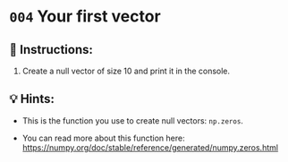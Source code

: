 # `004` Your first vector

## 📝 Instructions:

1. Create a null vector of size 10 and print it in the console.

## 💡 Hints:

+ This is the function you use to create null vectors: `np.zeros`.

+ You can read more about this function here: https://numpy.org/doc/stable/reference/generated/numpy.zeros.html
